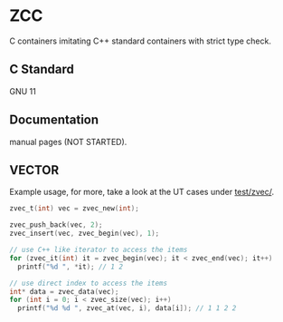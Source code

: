 # ZCC

C containers imitating C++ standard containers with strict type check.

## C Standard

GNU 11

## Documentation

manual pages (NOT STARTED).

## VECTOR

Example usage, for more, take a look at the UT cases under [test/zvec/](https://github.com/pseudocc/zcc/tree/aloof/test/zvec).

```c
zvec_t(int) vec = zvec_new(int);

zvec_push_back(vec, 2);
zvec_insert(vec, zvec_begin(vec), 1);

// use C++ like iterator to access the items
for (zvec_it(int) it = zvec_begin(vec); it < zvec_end(vec); it++)
  printf("%d ", *it); // 1 2

// use direct index to access the items
int* data = zvec_data(vec);
for (int i = 0; i < zvec_size(vec); i++)
  printf("%d %d ", zvec_at(vec, i), data[i]); // 1 1 2 2
```
